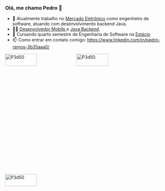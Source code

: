### Olá, me chamo Pedro 👋

- 🔭 Atualmente trabalho no <a href="https://www.me.com.br/">Mercado Eletrônico</a> como engenheiro de software, atuando com desenvolvimento backend Java.
- :man_technologist: <a href="https://github.com/P3d50/Santander-Bootcamp-Kotlin-Mobile-Developer-Digital-Innovation-One-2021">Desenvolvedor Mobile </a> e <a href="https://github.com/P3d50/personapi">Java Backend</a>.
- 🌱 Cursando quarto semestre de Engenharia de Software na <a href="https://estacio.br/cursos/graduacao/engenharia-de-software">Estácio</a>
- 📫 Como entrar em contato comigo: https://www.linkedin.com/in/pedro-ramos-3b35aaa0/
<img align="left" src="https://github-readme-stats.vercel.app/api?username=P3d50&show_icons=true&locale=en" alt="P3d50" width="45%" height="10%"/>
<img align="center" src="https://github-readme-streak-stats.herokuapp.com/?user=P3d50&" alt="P3d50" width="45%" height="10%"/>
<img align="left" src="https://github-readme-stats.vercel.app/api/top-langs?username=P3d50&show_icons=true&locale=en&layout=compact" alt="P3d50" width="45%" height="10%"/>

